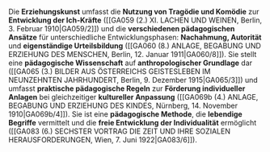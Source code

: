 
Die **Erziehungskunst** umfasst die **Nutzung von Tragödie und Komödie** zur **Entwicklung der Ich-Kräfte** ([[GA059 (2.) XI. LACHEN UND WEINEN, Berlin, 3. Februar 1910|GA059/2]]) und die **verschiedenen pädagogischen Ansätze** für unterschiedliche Entwicklungsphasen: **Nachahmung, Autorität** und **eigenständige Urteilsbildung** ([[GA060 (8.) ANLAGE, BEGABUNG UND ERZIEHUNG DES MENSCHEN, Berlin, 12. Januar 1911|GA060/8]]). Sie stellt eine **pädagogische Wissenschaft** auf **anthropologischer Grundlage** dar ([[GA065 (3.) BILDER AUS ÖSTERREICHS GEISTESLEBEN IM NEUNZEHNTEN JAHRHUNDERT, Berlin, 9. Dezember 1915|GA065/3]]) und umfasst **praktische pädagogische Regeln** zur **Förderung individueller Anlagen** bei gleichzeitiger **kultureller Anpassung** ([[GA069b (4.) ANLAGE, BEGABUNG UND ERZIEHUNG DES KINDES, Nürnberg, 14. November 1910|GA069b/4]]). Sie ist eine **pädagogische Methode**, die **lebendige Begriffe** vermittelt und die **freie Entwicklung der Individualität** ermöglicht ([[GA083 (6.) SECHSTER VORTRAG DIE ZEIT UND IHRE SOZIALEN HERAUSFORDERUNGEN, Wien, 7. Juni 1922|GA083/6]]).
